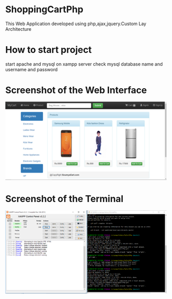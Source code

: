 # ShoppingCartPhp
This Web Application developed using php,ajax,jquery.Custom Lay Architecture
# How to start project
start apache and mysql on xampp server check mysql database name and username and password
# Screenshot of the Web Interface
![Optional Text](./Capture_mycartphp.PNG)
# Screenshot of the Terminal
![Optional Text](./Capture_mycartserver.PNG)
